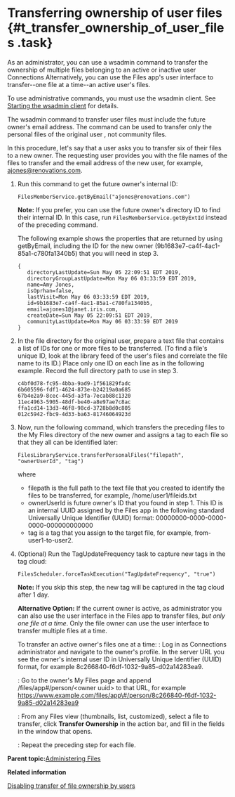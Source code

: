 # Transferring ownership of user files {#t_transfer_ownership_of_user_files .task}

As an administrator, you can use a wsadmin command to transfer the ownership of multiple files belonging to an active or inactive user Connections Alternatively, you can use the Files app's user interface to transfer--one file at a time--an active user's files.

To use administrative commands, you must use the wsadmin client. See [Starting the wsadmin client](t_admin_wsadmin_starting.md) for details.

The wsadmin command to transfer user files must include the future owner's email address. The command can be used to transfer only the personal files of the original user , not community files.

In this procedure, let's say that a user asks you to transfer six of their files to a new owner. The requesting user provides you with the file names of the files to transfer and the email address of the new user, for example, ajones@renovations.com.

1.  Run this command to get the future owner's internal ID:

    ```
    FilesMemberService.getByEmail("ajones@renovations.com")
    ```

    **Note:** If you prefer, you can use the future owner's directory ID to find their internal ID. In this case, run `FilesMemberService.getByExtId` instead of the preceding command.

    The following example shows the properties that are returned by using getByEmail, including the ID for the new owner \(9b1683e7-ca4f-4ac1-85a1-c780fa1340b5\) that you will need in step 3.

    ```
    {
       directoryLastUpdate=Sun May 05 22:09:51 EDT 2019, 
       directoryGroupLastUpdate=Mon May 06 03:33:59 EDT 2019, 
       name=Amy Jones, 
       isOprhan=false, 
       lastVisit=Mon May 06 03:33:59 EDT 2019, 
       id=9b1683e7-ca4f-4ac1-85a1-c780fa1340b5, 
       email=ajones1@janet.iris.com, 
       createDate=Sun May 05 22:09:51 EDT 2019, 
       communityLastUpdate=Mon May 06 03:33:59 EDT 2019
    }
    ```

2.  In the file directory for the original user, prepare a text file that contains a list of IDs for one or more files to be transferred. \(To find a file's unique ID, look at the library feed of the user's files and correlate the file name to its ID.\) Place only one ID on each line as in the following example. Record the full directory path to use in step 3.

    ```
    c4bf0d78-fc95-4bba-9ad9-1f561829fadc
    6b605596-fdf1-4624-873e-b24219a0a685
    67b4e2a9-8cec-445d-a3fa-7ecab88c1320
    11ec4963-5905-48df-be40-a8e97ae7c8ac
    ffa1cd14-13d3-46f8-98cd-3728b8d0c805
    012c5942-fbc9-4d33-ba63-81746064923d
    ```

3.  Now, run the following command, which transfers the preceding files to the My Files directory of the new owner and assigns a tag to each file so that they all can be identified later:

    ```
    FilesLibraryService.transferPersonalFiles("filepath", "ownerUserId", "tag")
    ```

    where

    -   filepath is the full path to the text file that you created to identify the files to be transferred, for example, /home/user1/fileids.txt
    -   ownerUserId is future owner's ID that you found in step 1. This ID is an internal UUID assigned by the Files app in the following standard Universally Unique Identifier \(UUID\) format: 00000000-0000-0000-0000-000000000000
    -   tag is a tag that you assign to the target file, for example, from-user1-to-user2.
4.  \(Optional\) Run the TagUpdateFrequency task to capture new tags in the tag cloud:

    ```
    FilesScheduler.forceTaskExecution("TagUpdateFrequency", "true")
    ```

    **Note:** If you skip this step, the new tag will be captured in the tag cloud after 1 day.

    **Alternative Option:** If the current owner is active, as administrator you can also use the user interface in the Files app to transfer files, *but only one file at a time*. Only the file owner can use the user interface to transfer multiple files at a time.

    To transfer an active owner's files one at a time:
    :   Log in as Connections administrator and navigate to the owner's profile. In the server URL you see the owner's internal user ID in Universally Unique Identifier \(UUID\) format, for example 8c266840-f6df-1032-9a85-d02a14283ea9.

    :   Go to the owner's My Files page and append /files/app\#/person/<owner uuid\> to that URL, for example https://www.example.com/files/app\#/person/8c266840-f6df-1032-9a85-d02a14283ea9

    :   From any Files view \(thumbnails, list, customized\), select a file to transfer, click **Transfer Ownership** in the action bar, and fill in the fields in the window that opens.

    :   Repeat the preceding step for each file.


**Parent topic:**[Administering Files](../admin/c_admin_files_overview.md)

**Related information**  


[Disabling transfer of file ownership by users](files_t_disable_transfer_file_owner_by_users.md)

